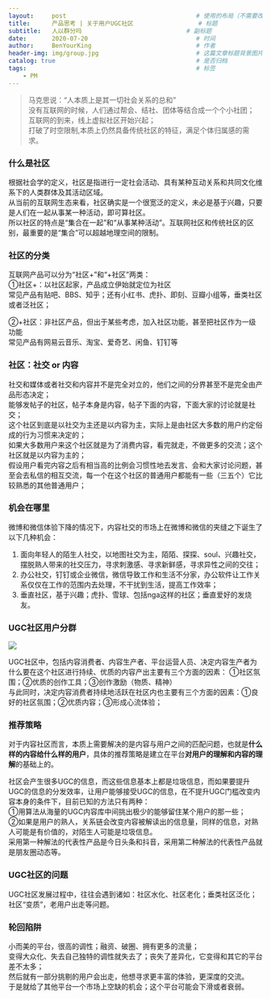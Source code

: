 ```yaml
---
layout:     post                                    # 使用的布局（不需要改）
title:      产品思考 | 关于用户UGC社区                  # 标题 
subtitle:   人以群分吗                             # 副标题
date:       2020-07-20                              # 时间
author:     BenYourKing                             # 作者
header-img: img/group.jpg                           # 这篇文章标题背景图片
catalog: true                                       # 是否归档
tags:                                               # 标签
    - PM
---
```

            
            
>马克思说：“人本质上是其一切社会关系的总和”                 
>没有互联网的时候，人们通过帮会、结社、团体等结合成一个个小社团；                      
>互联网的到来，线上虚拟社区开始兴起；              
>打破了时空限制,本质上仍然具备传统社区的特征，满足个体归属感的需求。           




### 什么是社区

根据社会学的定义，社区是指进行一定社会活动、具有某种互动关系和共同文化维系下的人类群体及其活动区域。     
从当前的互联网生态来看，社区确实是一个很宽泛的定义，未必是基于兴趣，只要是人们在一起从事某一种活动，即可算社区。       
所以社区的特点是“集合在一起”和“从事某种活动”。互联网社区和传统社区的区别，最重要的是“集合”可以超越地理空间的限制。     

### 社区的分类

互联网产品可以分为“社区+”和“+社区”两类：        
①社区+：以社区起家，产品成立伊始就定位为社区      
常见产品有贴吧、BBS、知乎；还有小红书、虎扑、即刻、豆瓣小组等，垂类社区或者泛社区；
           
②+社区：非社区产品，但出于某些考虑，加入社区功能，甚至把社区作为一级功能         
常见产品有网易云音乐、淘宝、爱奇艺、闲鱼、钉钉等           

### 社区：社交 or 内容             
          
社交和媒体或者社交和内容并不是完全对立的，他们之间的分界甚至不是完全由产品形态决定；      
能够发帖子的社区，帖子本身是内容，帖子下面的内容，下面大家的讨论就是社交；         
这个社区到底是以社交为主还是以内容为主，实际上是由社区大多数的用户约定俗成的行为习惯来决定的；         
如果大多数用户来这个社区就是为了消费内容，看完就走，不做更多的交流；这个社区就是以内容为主的；        
假设用户看完内容之后有相当高的比例会习惯性地去发言、会和大家讨论问题，甚至会去私信的相互交流，每一个在这个社区的普通用户都能有一些（三五个）它比较熟悉的其他普通用户；      
                    

### 机会在哪里

微博和微信体验下降的情况下，内容社交的市场上在微博和微信的夹缝之下诞生了以下几种机会：      
1. 面向年轻人的陌生人社交，以地图社交为主，陌陌、探探、soul、兴趣社交，摆脱熟人带来的社交压力，寻求刺激感、寻求新鲜感，寻求异性之间的交往；       
2. 办公社交，钉钉或企业微信，微信导致工作和生活不分家，办公软件让工作关系仅仅在工作的范围内去处理，不干扰到生活，提高工作效率；        
3. 垂直社区，基于兴趣；虎扑、雪球、包括nga这样的社区；垂直爱好的发烧友。      

### UGC社区用户分群

![](https://ftp.bmp.ovh/imgs/2020/06/c4e50e682067b7f0.png)

UGC社区中，包括内容消费者、内容生产者、平台运营人员、决定内容生产者为什么要在这个社区进行持续、优质的内容产出主要有三个方面的因素：
①社区氛围；②优质的创作工具；③创作激励（物质、精神）                          
与此同时，决定内容消费者持续地活跃在社区内也主要有三个方面的因素：①良好的社区氛围；②优质内容；③形成心流体验；                 


### 推荐策略
对于内容社区而言，本质上需要解决的是内容与用户之间的匹配问题，也就是**什么样的内容给什么样的用户**，具体的推荐策略是建立在平台**对用户的理解和内容的理解**的基础上的。

社区会产生很多UGC的信息，而这些信息基本上都是垃圾信息，而如果要提升UGC的信息的分发效率，让用户能够接受UGC的信息，在不提升UGC门槛改变内容本身的条件下，目前已知的方法只有两种：                  
①用算法从海量的UGC内容库中间挑出极少的能够留住某个用户的那一些；           
②如果是用户的熟人，关系链会改变内容被解读出的信息量，同样的信息，对熟人可能是有价值的，对陌生人可能是垃圾信息。                 
采用第一种解法的代表性产品是今日头条和抖音，采用第二种解法的代表性产品就是朋友圈动态等。                   
       
      
### UGC社区的问题
       
UGC社区发展过程中，往往会遇到诸如：社区水化、社区老化；垂类社区泛化；社区“变质”，老用户出走等问题。                    
     
### 轮回陷阱
      
小而美的平台，很高的调性；融资、破圈、拥有更多的流量；     
变得大众化、失去自己独特的调性就失去了；丧失了差异化，它变得和其它的平台差不太多；        
然后就有一部分挑剔的用户会出走，他想寻求更丰富的体验，更深度的交流。       
于是就给了其他平台一个市场上空缺的机会；这个平台可能会下滑或者衰弱。   
